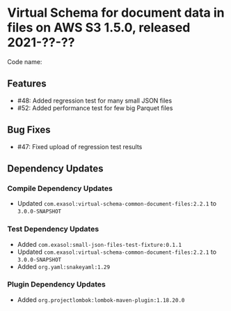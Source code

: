 # Virtual Schema for document data in files on AWS S3 1.5.0, released 2021-??-??

Code name:

## Features

* #48: Added regression test for many small JSON files
* #52: Added performance test for few big Parquet files

## Bug Fixes

* #47: Fixed upload of regression test results

## Dependency Updates

### Compile Dependency Updates

* Updated `com.exasol:virtual-schema-common-document-files:2.2.1` to `3.0.0-SNAPSHOT`

### Test Dependency Updates

* Added `com.exasol:small-json-files-test-fixture:0.1.1`
* Updated `com.exasol:virtual-schema-common-document-files:2.2.1` to `3.0.0-SNAPSHOT`
* Added `org.yaml:snakeyaml:1.29`

### Plugin Dependency Updates

* Added `org.projectlombok:lombok-maven-plugin:1.18.20.0`
